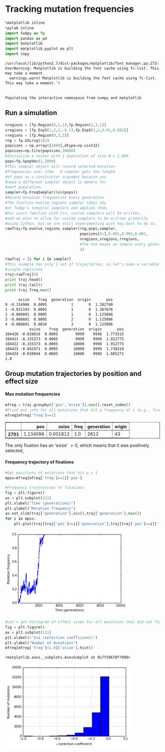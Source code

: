 
# Tracking mutation frequencies


```python
%matplotlib inline
%pylab inline
import fwdpy as fp
import pandas as pd
import matplotlib
import matplotlib.pyplot as plt
import copy
```

    /usr/local/lib/python2.7/dist-packages/matplotlib/font_manager.py:273: UserWarning: Matplotlib is building the font cache using fc-list. This may take a moment.
      warnings.warn('Matplotlib is building the font cache using fc-list. This may take a moment.')


    Populating the interactive namespace from numpy and matplotlib


## Run a simulation


```python
nregions = [fp.Region(0,1,1),fp.Region(2,3,1)]
sregions = [fp.ExpS(1,2,1,-0.1),fp.ExpS(1,2,0.01,0.001)]
rregions = [fp.Region(0,3,1)]
rng = fp.GSLrng(101)
popsizes = np.array([1000],dtype=np.uint32)
popsizes=np.tile(popsizes,10000)
#Initialize a vector with 1 population of size N = 1,000
pops=fp.SpopVec(1,1000)
#This sampler object will record selected mutation
#frequencies over time.  A sampler gets the length
#of pops as a constructor argument because you 
#need a different sampler object in memory for
#each population.
sampler=fp.FreqSampler(len(pops))
#Record mutation frequencies every generation
#The function evolve_regions sampler takes any
#of fwdpy's temporal samplers and applies them.
#For users familiar with C++, custom samplers will be written,
#and we plan to allow for custom samplers to be written primarily 
#using Cython, but we are still experimenting with how best to do so.
rawTraj=fp.evolve_regions_sampler(rng,pops,sampler,
                                  popsizes[0:],0.001,0.001,0.001,
                                  nregions,sregions,rregions,
                                  #The one means we sample every generation.
                                  1)
```


```python
rawTraj = [i for i in sampler]
#This example has only 1 set of trajectories, so let's make a variable for thet
#single replicate
traj=rawTraj[0]
print traj.head()
print traj.tail()
print traj.freq.max()
```

          esize    freq  generation  origin       pos
    0 -0.314966  0.0005           1       0  1.382760
    1 -0.021193  0.0005           1       0  1.367676
    2 -0.066601  0.0005           1       0  1.125086
    3 -0.066601  0.0005           2       0  1.125086
    4 -0.066601  0.0010           3       0  1.125086
               esize    freq  generation  origin       pos
    104420 -0.016016  0.0005        9999    9998  1.773315
    104421 -0.155373  0.0005        9999    9998  1.912775
    104422 -0.155373  0.0005       10000    9998  1.912775
    104423 -0.042471  0.0005       10000    9999  1.738310
    104424 -0.030944  0.0005       10000    9999  1.805271
    1.0


## Group mutation trajectories by position and effect size

#### Max mutation frequencies



```python
mfreq = traj.groupby(['pos','esize']).max().reset_index()
#Print out info for all mutations that hit a frequency of 1 (e.g., fixed)
mfreq[mfreq['freq']==1]
```




<div>
<table border="1" class="dataframe">
  <thead>
    <tr style="text-align: right;">
      <th></th>
      <th>pos</th>
      <th>esize</th>
      <th>freq</th>
      <th>generation</th>
      <th>origin</th>
    </tr>
  </thead>
  <tbody>
    <tr>
      <th>2701</th>
      <td>1.134096</td>
      <td>0.001812</td>
      <td>1.0</td>
      <td>2612</td>
      <td>43</td>
    </tr>
  </tbody>
</table>
</div>



The only fixation has an 'esize' $> 0$, which means that it was positively selected,

#### Frequency trajectory of fixations 


```python
#Get positions of mutations that hit q = 1
mpos=mfreq[mfreq['freq']==1]['pos']
```


```python
#Frequency trajectories of fixations
fig = plt.figure()
ax = plt.subplot(111)
plt.xlabel("Time (generations)")
plt.ylabel("Mutation frequency")
ax.set_xlim(traj['generation'].min(),traj['generation'].max())
for i in mpos:
    plt.plot(traj[traj['pos']==i]['generation'],traj[traj['pos']==i]['freq'])
```


![png](trajectories_files/trajectories_11_0.png)



```python
#Let's get histogram of effect sizes for all mutations that did not fix
fig = plt.figure()
ax = plt.subplot(111)
plt.xlabel(r'$s$ (selection coefficient)')
plt.ylabel("Number of mutations")
mfreq[mfreq['freq']<1.0]['esize'].hist()
```




    <matplotlib.axes._subplots.AxesSubplot at 0x7f396f0f7090>




![png](trajectories_files/trajectories_12_1.png)



```python

```

